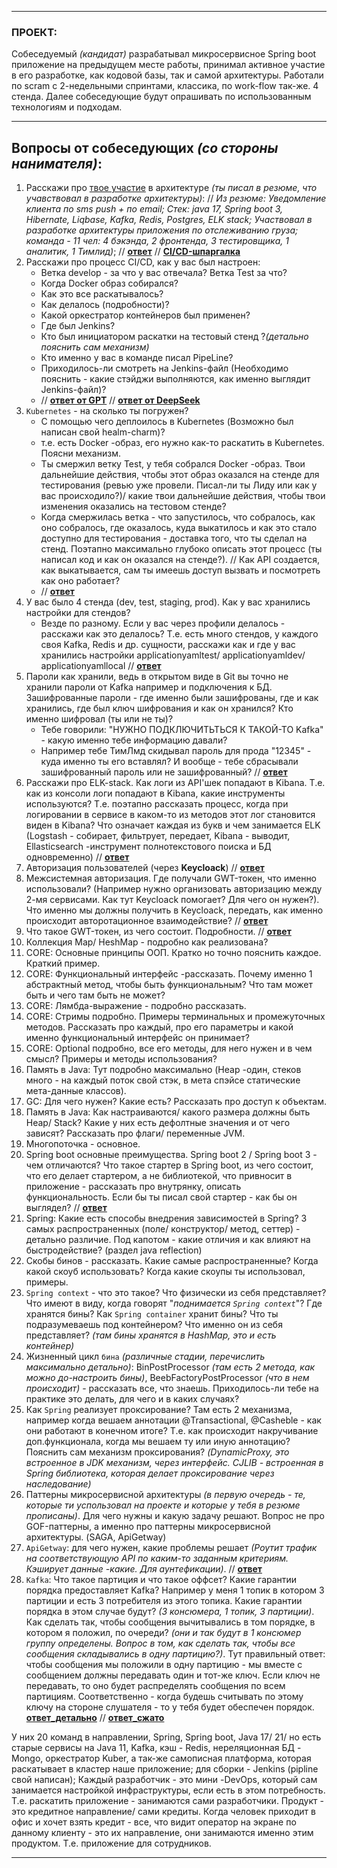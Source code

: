 
---
### ПРОЕКТ:
Собеседуемый *(кандидат)* разрабатывал микросервисное Spring boot приложение на предыдущем месте работы, принимал активное участие в его разработке, как кодовой базы, так и самой архитектуры. Работали по scram с 2-недельными спринтами, классика, по work-flow так-же. 4 стенда.
Далее собеседующие будут опрашивать по использованным технологиям и подходам.

---
## Вопросы от собеседующих *(со стороны нанимателя)*:

1. Расскажи про <u>твое участие</u> в архитектуре *(ты писал в резюме, что учавствовал в разработке архитектуры)*: // *Из резюме: Уведомление клиента по sms push + по email; Стек: java 17, Spring boot 3, Hibernate, Liqbase, Kafka, Redis, Postgres, ELK stack; Участвовал в разработке архитектуры приложения по отслеживанию груза; команда - 11 чел: 4 бэкэнда, 2 фронтенда, 3 тестировщика, 1 аналитик, 1 Тимлид)*;   //   [**ответ**](Ответы/01_твое_участие_в_архитектуре.md)   //   [**CI/CD-шпаргалка**](Ответы/CI_CD-шпаргалка.md)
2. Расскажи про процесс CI/CD, как у вас был настроен:
	- Ветка develop - за что у вас отвечала? Ветка Test  за что? 
	- Когда Docker образ собирался?
	- Как это все раскатывалось?
	- Как делалось (подробности)?
	- Какой оркестратор контейнеров был применен? 
	- Где был Jenkins?
	- Кто был инициатором раскатки на тестовый стенд ?*(детально пояснить сам механизм)*
	- Кто именно у вас в команде писал PipeLine?
	- Приходилось-ли смотреть на Jenkins-файл (Необходимо пояснить - какие стэйджи выполняются, как именно выглядит Jenkins-файл)?
	-   //   [**ответ от GPT**](Ответы/02_расскажи_про_CI_CD(от_gpt).md)   //   [**ответ от DeepSeek**](Ответы/02_расскажи_про_CI_CD(от_deepseek).md)
3. `Kubernetes` - на сколько ты погружен?
	- С помощью чего деплоилось в Kubernetes (Возможно был написан свой healm-charm)?
	- т.е. есть Docker -образ, его нужно как-то раскатить в Kubernetes. Поясни механизм. 
	- Ты смержил ветку Test, у тебя собрался Docker -образ. Твои дальнейшие действия, чтобы этот образ оказался на стенде для тестирования (ревью уже провели. Писал-ли ты Лиду или как у вас происходило?)/ какие твои дальнейшие действия, чтобы твои изменения оказались на тестовом стенде?
	- Когда смержилась ветка - что запустилось, что собралось, как оно собралось, где оказалось, куда выкатилось и как это стало доступно для тестирования - доставка того, что ты сделал на стенд. Поэтапно максимально глубоко описать этот процесс (ты написал код и как он оказался на стенде?). // Как API создается, как выкатывается, сам ты имеешь доступ вызвать и посмотреть как оно работает? 
	-    //   [**ответ**](Ответы/03_Kubernetes.md)
4. У вас было 4 стенда (dev, test, staging, prod). Как у вас хранились настройки для стендов?
	- Везде по разному. Если у вас через профили делалось - расскажи как это делалось? Т.е. есть много стендов, у каждого своя Kafka, Redis и др. сущности, расскажи как и где у вас хранились настройки applicationyamltest/ applicationyamldev/ applicationyamllocal   //   [**ответ**](Ответы/04_настройки_для_стендов.md)
5. Пароли как хранили, ведь в открытом виде в Git вы точно не хранили пароли от Kafka например и подключения к БД. Зашифрованные пароли - где именно были зашифрованы, где и как хранились, где был ключ шифрования и как он хранился? Кто именно шифровал (ты или не ты)?
	- Тебе говорили: "НУЖНО ПОДКЛЮЧИТЬТЬСЯ К ТАКОЙ-ТО Kafka" - какую именно тебе информацию давали?
	- Например тебе ТимЛмд скидывал пароль для прода "12345" - куда именно ты его вставлял? И вообще - тебе сбрасывали зашифрованный пароль или не зашифрованный?   //   [**ответ**](Ответы/05_Пароли_как_хранили.md)
6. Расскажи про ELK-stack. Как логи из API'шек попадают в Kibana. Т.е. как из консоли логи попадают в Kibana, какие инструменты используются? Т.е. поэтапно рассказать процесс, когда при логировании в сервисе в каком-то из методов этот лог становится виден в Kibana? Что означает каждая из букв и чем занимается ELK (Logstash - собирает, фильтрует, передает, Kibana - выводит, Ellasticsearch -инструмент полнотекстового поиска и БД одновременно)   //   [**ответ**](Ответы/06_ELK-stack.md)
7. Авторизация пользователей (через **Keycloack**)   //   [**ответ**](Ответы/07_Авторизация_через_Keycloack.md)
8. Межсистемная авторизация. Где получали GWT-токен, что именно использовали? (Например нужно организовать авторизацию между 2-мя сервисами. Как тут Keycloack помогает? Для чего он нужен?). Что именно мы должны получить в Keycloack, передать, как именно происходит авторотационное взаимодействие?   //   [**ответ**](Ответы/08_Межсистемная_авторизация.md)
9. Что такое GWT-токен, из чего состоит. Подробности.   //   [**ответ**](Ответы/09_Что_такое_GWT-токен.md)
10. Коллекция Map/ HeshMap - подробно как реализована?
11. CORE: Основные принципы ООП. Кратко но точно пояснить каждое. Краткий пример.
12. CORE: Функциональный интерфейс -рассказать. Почему именно 1 абстрактный метод, чтобы быть функциональным? Что там может быть и чего там быть не может?
13. CORE: Лямбда-выражение - подробно рассказать.
14. CORE: Стримы подробно. Примеры терминальных и промежуточных методов. Рассказать про каждый, про его параметры и какой именно функциональный интерфейс он принимает?
15. CORE: Optional подробно, все его методы, для него нужен и в чем смысл? Примеры и методы использования?
16. Память в Java: Тут подробно максимально (Heap -один, стеков много - на каждый поток свой стэк, в мета спэйсе статические мета-данные классов). 
17. GC: Для чего нужен? Какие есть? Рассказать про доступ к объектам.
18. Память в Java: Как настраиваются/ какого размера должны быть Heap/ Stack? Какие у них есть дефолтные значения и от чего зависят? Рассказать про флаги/ переменные JVM.
19. Многопоточка - основное.
20. Spring boot основные преимущества. Spring boot 2 / Spring boot 3 - чем отличаются? Что такое стартер в Spring boot, из чего состоит, что его делает стартером, а не библиотекой, что привносит в приложение - рассказать про внутрянку, описать функциональность. Если бы ты писал свой стартер - как бы он выглядел?   //   [**ответ**](Ответы/20_Spring_boot_преимущества.md)
21. Spring: Какие есть способы внедрения зависимостей в Spring? 3 самых распространенных (поле/ конструктор/ метод, сеттер) - детально различие. Под капотом - какие отличия и как влияют на быстродействие? (раздел java reflection)
22. Скобы бинов - рассказать. Какие самые распространенные? Когда какой скоуб использовать? Когда какие скоупы ты использовал, примеры.
23. `Spring context` - что это такое? Что физически из себя представляет? Что имеют в виду, когда говорят "*поднимается `Spring context`*"? Где хранятся бины? Как `Spring container` хранит бины? Что ты подразумеваешь под контейнером? Что именно он из себя представляет? *(там бины хранятся в HashMap, это и есть контейнер)*
24. Жизненный цикл `бина` *(различные стадии, перечислить максимально детально)*: BinPostProcessor *(там есть 2 метода, как можно до-настроить бины)*, BeebFactoryPostProcessor *(что в нем происходит)* - рассказать все, что знаешь. Приходилось-ли тебе на практике это делать, для чего и в каких случаях?
25. Как `Spring` реализует проксирование? Там есть 2 механизма, например когда вешаем аннотации @Transactional, @Casheble - как они работают в конечном итоге? Т.е. как происходит накручивание доп.функционала, когда мы вешаем ту или иную аннотацию? Пояснить сам механизм проксирования? *(DynamicProxy, это встроенное в JDK механизм, через интерфейс. CJLIB - встроенная в Spring библиотека, которая делает проксирование через наследование)*
26. Паттерны микросервисной архитектуры *(в первую очередь - те, которые ти успользовал на проекте и которые у тебя в резюме прописаны)*. Для чего нужны и какую задачу решают. Вопрос не про GOF-паттерны, а именно про паттерны микросервисной архитектуры. (SAGA, ApiGetway)
27. `ApiGetway`: для чего нужен, какие проблемы решает *(Роутит трафик на соответствующую API по каким-то заданным критериям. Кэширует данные -какие. Для аунтефикации)*.   //   [**ответ**](Ответы/27_ApiGetway.md)
28. `Kafka`: Что такое партиция и что такое оффсет? Какие гарантии порядка предоставляет Kafka? Например у меня 1 топик в котором 3 партиции и есть 3 потребителя из этого топика. Какие гарантии порядка в этом случае будут? *(3 консюмера, 1 топик, 3 партиции)*. Как сделать так, чтобы сообщения вычитывались в том порядке, в котором я положил, по очереди? *(они и так будут в 1 консюмер группу определены. Вопрос в том, как сделать так, чтобы все сообщения складывались в одну партицию?)*. Тут правильный ответ: чтобы сообщения мы положили в одну партицию - мы вместе с сообщением должны передавать один и тот-же ключ. Если ключ не передавать, то оно будет распределять сообщения по всем партициям. Соответственно - когда будешь считывать по этому ключу на стороне слушателя - то у тебя будет обеспечен порядок. [**ответ_детально**](Ответы/28_Kafka_детально.md)   //   [**ответ_сжато**](Ответы/28_Kafka_сжато.md)

У них 20 команд в направлении, Spring, Spring boot, Java 17/ 21/ но есть старые сервисы на Java 11, Kafka, кэш - Redis, нереляционная БД - Mongo, оркестратор Kuber, а так-же самописная платформа, которая раскатывает в кластер наше приложение; для сборки - Jenkins (pipline свой написан); Каждый разработчик - это мини -DevOps, который сам занимается настройкой инфраструктуры, если есть в этом потребность. Т.е. раскатить приложение - занимаются сами разработчики. 
Продукт - это кредитное направление/ сами кредиты. Когда человек приходит в офис и хочет взять кредит - все, что видит оператор на экране по данному клиенту - это их направление, они занимаются именно этим продуктом. Т.е. приложение для сотрудников.

---
